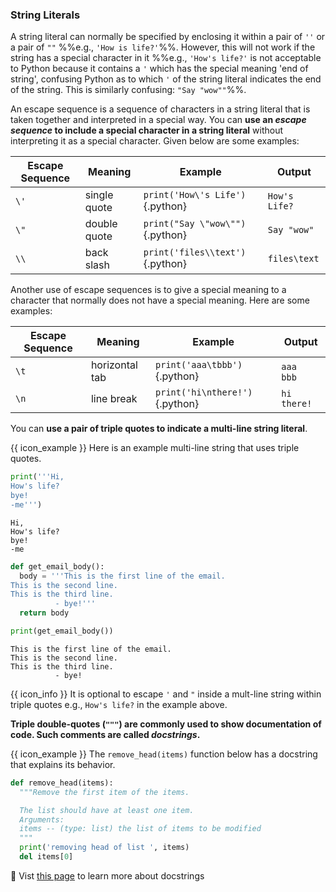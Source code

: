 ### String Literals

A <tooltip content="a string value, not a variable">string literal</tooltip> can normally be specified by enclosing it within a pair of `''` or a pair of `""` %%e.g., `'How is life?'`%%. However, this will not work if the string has a <tooltip content="a character that has special meaning in Python">special character</tooltip> in it %%e.g., `'How's life?'` is not acceptable to Python because it contains a `'` which has the special meaning 'end of string', confusing Python as to which `'` of the string literal indicates the end of the string. This is similarly confusing: `"Say "wow""`%%.

<div id="strings-escape">

An escape sequence is a sequence of characters in a string literal that is taken together and interpreted in a special way. You can **use an _escape sequence_  to include a special character in a string literal** without interpreting it as a special character.  Given below are some examples:

Escape Sequence | Meaning | Example | Output
--------------- | ------- | ------- | ------
`\'` | single quote | `print('How\'s Life')`{.python} | `How's Life?`
`\"` | double quote | `print("Say \"wow\"")`{.python} | `Say "wow"`
`\\` | back slash | `print('files\\text')`{.python} | `files\text`

Another use of escape sequences is to give a special meaning to a character that normally does not have a special meaning. Here are some examples:

Escape Sequence | Meaning | Example | Output
--------------- | ------- | ------- | ------
`\t` | horizontal tab | `print('aaa\tbbb')`{.python} | `aaa` `  ` `bbb`
`\n` | line break | `print('hi\nthere!')`{.python} | `hi`<br>`there!`

</div>

<include src="exercisePanel.md" boilerplate var-title="Escape Sequences" var-file="e-escapeSequences.md" />

You can **use a pair of triple quotes to indicate a multi-line string literal**. 

<box>

{{ icon_example }} Here is an example multi-line string that uses triple quotes.

<include src="inputOutput.md" var-align="middle" boilerplate>
<span id="input">

```python
print('''Hi,
How's life?
bye!
-me''')
```
</span>
<span id="output">

```
Hi,
How's life?
bye!
-me
```
</span>
</include>

<include src="inputOutput.md" boilerplate>
<span id="input">

```python
def get_email_body():
  body = '''This is the first line of the email.
This is the second line.
This is the third line.
          - bye!'''
  return body

print(get_email_body())
```
</span>
<span id="output">

```
This is the first line of the email.
This is the second line.
This is the third line.
          - bye!
```
</span>
</include>

</box>

{{ icon_info }} It is optional to escape `'` and `"` inside a mult-line string within triple quotes e.g., `How's life?` in the example above.

<include src="exercisePanel.md" boilerplate var-title="Multi-Line String" var-file="e-multiLineString.md" />

**Triple double-quotes (`"""`) are commonly used to show documentation of code. Such comments are called _docstrings_.**

<tip-box> 

{{ icon_example }} The `remove_head(items)` function below has a docstring that explains its behavior.

```python
def remove_head(items):
  """Remove the first item of the items.

  The list should have at least one item.
  Arguments:
  items -- (type: list) the list of items to be modified
  """
  print('removing head of list ', items)
  del items[0]
```


</tip-box>

:paperclip: Vist [this page](https://www.python.org/dev/peps/pep-0257/) to learn more about docstrings
